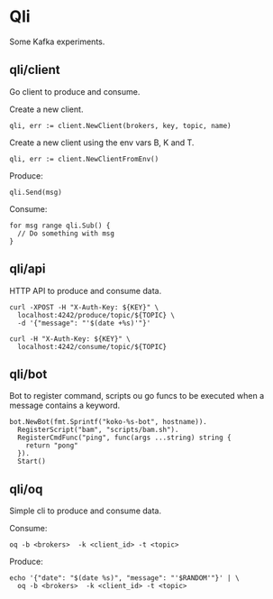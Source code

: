 # Qli

Some Kafka experiments.

## qli/client

Go client to produce and consume.

Create a new client.

```
qli, err := client.NewClient(brokers, key, topic, name)
```

Create a new client using the env vars B, K and T.

```
qli, err := client.NewClientFromEnv()
```

Produce:

```
qli.Send(msg)
```

Consume:
```
for msg range qli.Sub() {
  // Do something with msg
}

```

## qli/api

HTTP API to produce and consume data.

```
curl -XPOST -H "X-Auth-Key: ${KEY}" \
  localhost:4242/produce/topic/${TOPIC} \
  -d '{"message": "'$(date +%s)'"}'

curl -H "X-Auth-Key: ${KEY}" \
  localhost:4242/consume/topic/${TOPIC}
```

## qli/bot

Bot to register command, scripts ou go funcs to be executed when
a message contains a keyword.

```
bot.NewBot(fmt.Sprintf("koko-%s-bot", hostname)).
  RegisterScript("bam", "scripts/bam.sh").
  RegisterCmdFunc("ping", func(args ...string) string {
    return "pong"
  }).
  Start()
```

## qli/oq

Simple cli to produce and consume data.

Consume:
```
oq -b <brokers>  -k <client_id> -t <topic>
```

Produce:
```
echo '{"date": "$(date %s)", "message": "'$RANDOM'"}' | \
  oq -b <brokers>  -k <client_id> -t <topic>
```
